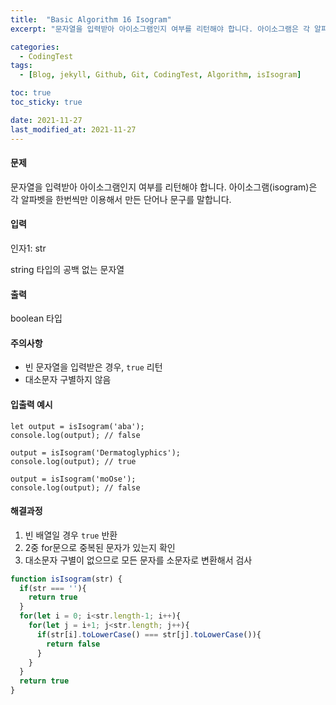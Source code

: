 ```yaml
---
title:  "Basic Algorithm 16 Isogram"
excerpt: "문자열을 입력받아 아이소그램인지 여부를 리턴해야 합니다. 아이소그램은 각 알파벳을 한번씩만 이용해서 만든 단어나 문구를 말합니다."

categories:
  - CodingTest
tags:
  - [Blog, jekyll, Github, Git, CodingTest, Algorithm, isIsogram]

toc: true
toc_sticky: true

date: 2021-11-27
last_modified_at: 2021-11-27
---
```


#### 문제

문자열을 입력받아 아이소그램인지 여부를 리턴해야 합니다. 아이소그램(isogram)은 각 알파벳을 한번씩만 이용해서 만든 단어나 문구를 말합니다.

#### 입력

인자1: str

string 타입의 공백 없는 문자열

#### 출력

boolean 타입

#### 주의사항

* 빈 문자열을 입력받은 경우, `true` 리턴
* 대소문자 구별하지 않음

#### 입출력 예시

```
let output = isIsogram('aba');
console.log(output); // false

output = isIsogram('Dermatoglyphics');
console.log(output); // true

output = isIsogram('moOse');
console.log(output); // false
```

#### 해결과정

1. 빈 배열일 경우 `true` 반환
2. 2중 for문으로 중복된 문자가 있는지 확인
3. 대소문자 구별이 없으므로 모든 문자를 소문자로 변환해서 검사

```javascript
function isIsogram(str) {
  if(str === ''){
    return true
  }
  for(let i = 0; i<str.length-1; i++){
    for(let j = i+1; j<str.length; j++){
      if(str[i].toLowerCase() === str[j].toLowerCase()){
        return false
      }      
    }
  }
  return true
}
```



